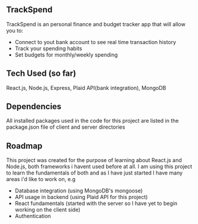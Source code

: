 ## TrackSpend

TrackSpend is an personal finance and budget tracker app that will allow you to:
- Connect to yout bank account to see real time transaction history
- Track your spending habits
- Set budgets for monthly/weekly spending

## Tech Used (so far)
React.js, Node.js, Express, Plaid API(bank integration), MongoDB

## Dependencies
All installed packages used in the code for this project are listed in the package.json file of client and server directories

## Roadmap
This project was created for the purpose of learning about React.js and Node.js, both frameworks i havent used before at all. I am using this project to learn the fundamentals
of both and as I have just started I have many areas i'd like to work on, e.g
- Database integration (using MongoDB's mongoose)
- API usage in backend (using Plaid API for this project)
- React fundamentals (started with the server so I have yet to begin working on the client side)
- Authentication
